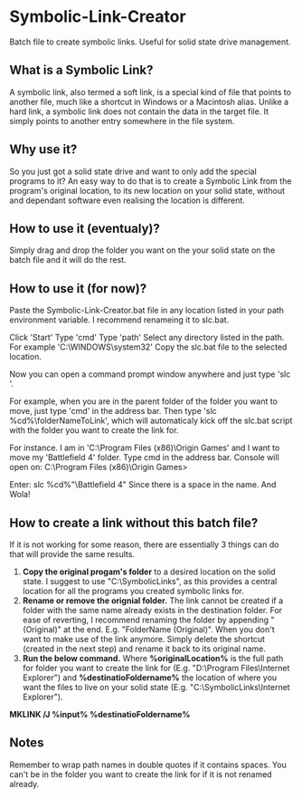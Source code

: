 # Symbolic-Link-Creator
Batch file to create symbolic links. Useful for solid state drive management.

## What is a Symbolic Link?
A symbolic link, also termed a soft link, is a special kind of file that points to another file, much like a shortcut in Windows or a Macintosh alias. Unlike a hard link, a symbolic link does not contain the data in the target file. It simply points to another entry somewhere in the file system.

## Why use it?
So you just got a solid state drive and want to only add the special programs to it? An easy way to do that is to create a Symbolic Link from the program's original location, to its new location on your solid state, without and dependant software even realising the location is different.

## How to use it (eventualy)?
Simply drag and drop the folder you want on the your solid state on the batch file and it will do the rest.

## How to use it (for now)?
Paste the Symbolic-Link-Creator.bat file in any location listed in your path environment variable. I recommend renameing it to slc.bat.

Click 'Start'
Type 'cmd'
Type 'path'
Select any directory listed in the path. For example 'C:\WINDOWS\system32'
Copy the slc.bat file to the selected location.
	
Now you can open a command prompt window anywhere and just type 'slc <optional argument>'.

For example, when you are in the parent folder of the folder you want to move, just type 'cmd' in the address bar.
Then type 'slc %cd%\folderNameToLink', which will automaticaly kick off the slc.bat script with the folder you want to create the link for.

For instance. I am in 'C:\Program Files (x86)\Origin Games' and I want to move my 'Battlefield 4' folder.
Type cmd in the address bar.
Console will open on: C:\Program Files (x86)\Origin Games>

Enter: slc %cd%"\Battlefield 4"
Since there is a space in the name.
And Wola!

## How to create a link without this batch file?
If it is not working for some reason, there are essentially 3 things can do that will provide the same results.
1. __Copy the original progam's folder__ to a desired location on the solid state. I suggest to use "C:\SymbolicLinks", as this provides a central location for all the programs you created symbolic links for.
2. __Rename or remove the orignial folder.__ The link cannot be created if a folder with the same name already exists in the destination folder. For ease of reverting, I recommend renaming the folder by appending "(Original)" at the end. E.g. "FolderName (Original)". When you don't want to make use of the link anymore. Simply delete the shortcut (created in the next step) and rename it back to its original name.
3. __Run the below command.__ Where __%originalLocation%__ is the full path for folder you want to create the link for (E.g. "D:\Program Files\Internet Explorer") and __%destinatioFoldername%__ the location of where you want the files to live on your solid state (E.g. "C:\SymbolicLinks\Internet Explorer").

__MKLINK /J %input% %destinatioFoldername%__

## Notes
Remember to wrap path names in double quotes if it contains spaces.
You can't be in the folder you want to create the link for if it is not renamed already.

